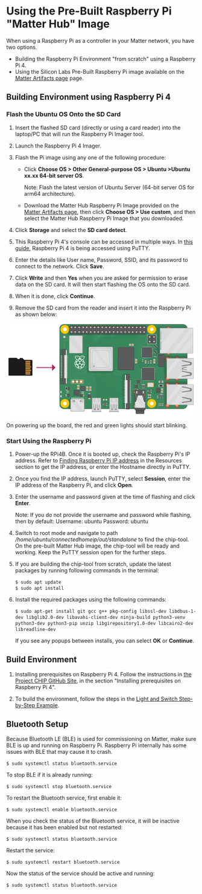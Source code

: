 # Using the Pre-Built Raspberry Pi "Matter Hub" Image

When using a Raspberry Pi as a controller in your Matter network, you have two options.

- Building the Raspberry Pi Environment "from scratch" using a Raspberry Pi 4.
- Using the Silicon Labs Pre-Built Raspberry Pi image available on the [Matter Artifacts page](/matter/<docspace-docleaf-version>/matter-prerequisites/matter-artifacts) page.

## Building Environment using Raspberry Pi 4

### Flash the Ubuntu OS Onto the SD Card

1. Insert the flashed SD card (directly or using a card reader) into the
   laptop/PC that will run the Raspberry Pi Imager tool.
2. Launch the Raspberry Pi 4 Imager.
3. Flash the Pi image using any one of the following procedure:

   - Click **Choose OS > Other General-purpose OS > Ubuntu >Ubuntu xx.xx 64-bit server OS**.

     Note: Flash the latest version of Ubuntu Server (64-bit server OS for arm64 architecture).

   - Download the Matter Hub Raspberry Pi Image provided on the [Matter Artifacts page](/matter/<docspace-docleaf-version>/matter-prerequisites/matter-artifacts), then click **Choose OS > Use custom**, and then select the Matter Hub Raspberry Pi Image that you downloaded.

4. Click **Storage** and select the **SD card detect**.
5. This Raspberry Pi 4's console can be accessed in multiple ways.
    In [this guide](https://www.raspberrypi.com/documentation/computers/remote-access.html), Raspberry Pi 4 is being accessed using PuTTY.
6. Enter the details like User name, Password, SSID, and its password to connect to the network. Click **Save**.
7. Click **Write** and then **Yes** when you are asked for permission to erase data on the SD card. It will then start flashing the OS onto the SD card.
8. When it is done, click **Continue**.
9. Remove the SD card from the reader and insert it into the Raspberry Pi as shown below:

![Inserting SD into Pi](images/sd-into-pi.png)

On powering up the board, the red and green lights should start blinking.

### Start Using the Raspberry Pi

1. Power-up the RPi4B. Once it is booted up, check the Raspberry Pi's IP address. Refer to [Finding Raspberry Pi IP address](/matter/<docspace-docleaf-version>/matter-references/find-raspi) in the Resources section to get the IP address, or enter the Hostname directly in PuTTY.
2. Once you find the IP address, launch PuTTY, select **Session**, enter the IP address of the Raspberry Pi, and click **Open**.
3. Enter the username and password given at the time of flashing and click
   **Enter**.

   Note: If you do not provide the username and password while flashing, then by default:
   Username: ubuntu
   Password: ubuntu

4. Switch to root mode and navigate to path _/home/ubuntu/connectedhomeip/out/standalone_ to find the chip-tool. On the pre-built Matter Hub image, the chip-tool will be ready and working. Keep the PuTTY session open for the further steps.
5. If you are building the chip-tool from scratch, update the latest packages by running following commands in the terminal:

   ```shell
   $ sudo apt update 
   $ sudo apt install

   ```

6. Install the required packages using the following commands:

    ```shell
   $ sudo apt-get install git gcc g++ pkg-config libssl-dev libdbus-1-dev libglib2.0-dev libavahi-client-dev ninja-build python3-venv python3-dev python3-pip unzip libgirepository1.0-dev libcairo2-dev libreadline-dev
   ```

   If you see any popups between installs, you can select **OK** or **Continue**.

## Build Environment

1. Installing prerequisites on Raspberry Pi 4. Follow the instructions in [the Project CHIP GitHub Site](https://github.com/project-chip/connectedhomeip/blob/master/docs/guides/BUILDING.md),
in the section "Installing prerequisites on Raspberry Pi 4".

2. To build the environment, follow the steps in the [Light and Switch Step-by-Step Example](/matter/<docspace-docleaf-version>/matter-light-switch-example/01-wifi-light-switch-example).

## Bluetooth Setup

Because Bluetooth LE (BLE) is used for commissioning on Matter, make sure BLE is up and running on Raspberry Pi. Raspberry Pi internally has
some issues with BLE that may cause it to crash.

```shell
$ sudo systemctl status bluetooth.service
```

To stop BLE if it is already running:

```shell
$ sudo systemctl stop bluetooth.service
```

To restart the Bluetooth service, first enable it:

```shell
$ sudo systemctl enable bluetooth.service
```

When you check the status of the Bluetooth service, it will be inactive because
it has been enabled but not restarted:

```shell
$ sudo systemctl status bluetooth.service
```

Restart the service:

```shell
$ sudo systemctl restart bluetooth.service
```

Now the status of the service should be active and running:

```shell
$ sudo systemctl status bluetooth.service
```
